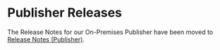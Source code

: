 # Publisher Releases

The Release Notes for our On-Premises Publisher have been moved to [Release Notes (Publisher)](../../on-premises-publisher/publisher-release-notes/).
